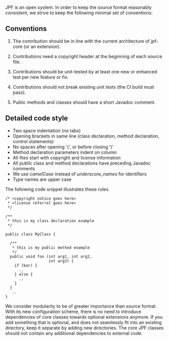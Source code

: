 JPF is an open system. In order to keep the source format reasonably consistent, we strive to keep the following minimal set of conventions:

## Conventions

1. The contribution should be in line with the current architecture of jpf-core (or an extension).

2. Contributions need a copyright header at the beginning of each source file.

3. Contributions should be unit-tested by at least one new or enhanced test per new feature or fix.

4. Contributions should not break existing unit tests (the CI build must pass).

5. Public methods and classes should have a short Javadoc comment. 

## Detailed code style

  * Two space indentation (no tabs)
  * Opening brackets in same line (class declaration, method declaration, control statements)
  * No spaces after opening '(', or before closing ')'
  * Method declaration parameters indent on column
  * All files start with copyright and license information
  * All public class and method declarations have preceding Javadoc comments
  * We use *camelCase* instead of *underscore_names* for identifiers
  * Type names are upper case 

The following code snippet illustrates these rules.

~~~~~~~~ {.java}
/* <copyright notice goes here>
 * <license referral goes here>
 */

/**
 * this is my class declaration example
 */
    
public class MyClass {
   
  /**
   * this is my public method example
   */
  public void foo (int arg1, int arg2,
                   int arg3) {
    if (bar) {
      ..
    } else {
      ..
    }
  }
   ..
}
~~~~~~~~

We consider modularity to be of greater importance than source format. With its new configuration scheme, there is no need to introduce dependencies of core classes towards optional extensions anymore. If you add something that is optional, and does not seamlessly fit into an existing directory, keep it separate by adding new directories. The core JPF classes should not contain any additional dependencies to external code.
